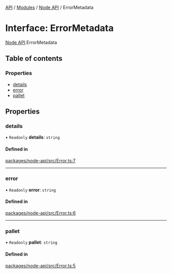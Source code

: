 [API](../API.md) / [Modules](../modules.md) / [Node API](../modules/Node_API.md) / ErrorMetadata

# Interface: ErrorMetadata

[Node API](../modules/Node_API.md).ErrorMetadata

## Table of contents

### Properties

- [details](Node_API.ErrorMetadata.md#details)
- [error](Node_API.ErrorMetadata.md#error)
- [pallet](Node_API.ErrorMetadata.md#pallet)

## Properties

### details

• `Readonly` **details**: `string`

#### Defined in

[packages/node-api/src/Error.ts:7](https://github.com/logion-network/logion-api/blob/main/packages/node-api/src/Error.ts#L7)

___

### error

• `Readonly` **error**: `string`

#### Defined in

[packages/node-api/src/Error.ts:6](https://github.com/logion-network/logion-api/blob/main/packages/node-api/src/Error.ts#L6)

___

### pallet

• `Readonly` **pallet**: `string`

#### Defined in

[packages/node-api/src/Error.ts:5](https://github.com/logion-network/logion-api/blob/main/packages/node-api/src/Error.ts#L5)
